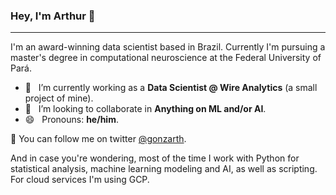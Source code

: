### Hey, I'm Arthur 👋

***

I'm an award-winning data scientist based in Brazil. Currently I'm pursuing a master's degree in computational neuroscience at the Federal University of Pará. 

- 🔭 &nbsp; I’m currently working as a **Data Scientist @ Wire Analytics** (a small project of mine).
- 🌱 &nbsp; I’m looking to collaborate in **Anything on ML and/or AI**.
- 😄 &nbsp; Pronouns: **he/him**.

💬  You can follow me on twitter <a href="https://twitter.com/gonzarth">@gonzarth</a>.

And in case you're wondering, most of the time I work with Python for statistical analysis, machine learning modeling and AI, as well as scripting. For cloud services I'm using GCP.
